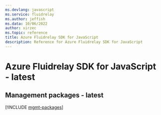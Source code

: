 ```yaml
---
ms.devlang: javascript
ms.service: fluidrelay
ms.author: jeffish
ms.data: 10/06/2022
author: xirzec
ms.topic: reference
title: Azure Fluidrelay SDK for JavaScript
description: Reference for Azure Fluidrelay SDK for JavaScript
---
```

# Azure Fluidrelay SDK for JavaScript - latest

## Management packages - latest
[!INCLUDE [mgmt-packages](fluidrelay-mgmt-index.md)]